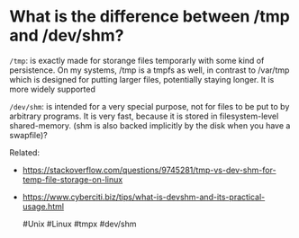 # What is the difference between /tmp and /dev/shm?

`/tmp`: is exactly made for storange files temporarly with some kind of persistence. On my systems, /tmp is a tmpfs as well, in contrast to /var/tmp which is designed for putting larger files, potentially staying longer.
It is more widely supported

`/dev/shm`: is intended for a very special purpose, not for files to be put to by arbitrary programs. It is very fast, because
it is stored in filesystem-level shared-memory.
(shm is also backed implicitly by the disk when you have a swapfile)?


 Related:
  - https://stackoverflow.com/questions/9745281/tmp-vs-dev-shm-for-temp-file-storage-on-linux
  - https://www.cyberciti.biz/tips/what-is-devshm-and-its-practical-usage.html
 
      #Unix #Linux #tmpx #dev/shm


